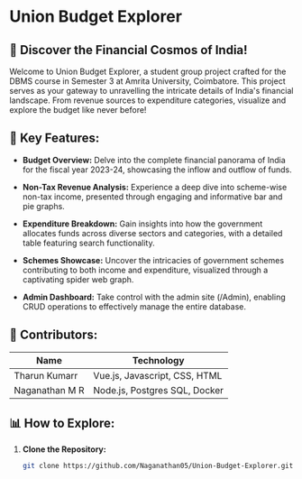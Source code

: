 # Union Budget Explorer

## 🌌 Discover the Financial Cosmos of India!

Welcome to Union Budget Explorer, a student group project crafted for the DBMS course in Semester 3 at Amrita University, Coimbatore. This project serves as your gateway to unravelling the intricate details of India's financial landscape. From revenue sources to expenditure categories, visualize and explore the budget like never before!

## 🚀 Key Features:

- **Budget Overview:** Delve into the complete financial panorama of India for the fiscal year 2023-24, showcasing the inflow and outflow of funds.

- **Non-Tax Revenue Analysis:** Experience a deep dive into scheme-wise non-tax income, presented through engaging and informative bar and pie graphs.

- **Expenditure Breakdown:** Gain insights into how the government allocates funds across diverse sectors and categories, with a detailed table featuring search functionality.

- **Schemes Showcase:** Uncover the intricacies of government schemes contributing to both income and expenditure, visualized through a captivating spider web graph.

- **Admin Dashboard:** Take control with the admin site (/Admin), enabling CRUD operations to effectively manage the entire database.

## 🤝 Contributors:

| Name           | Technology                             |
| -------------- | ---------------------------------------|
| Tharun Kumarr  | Vue.js, Javascript, CSS, HTML          |
| Naganathan M R | Node.js, Postgres SQL, Docker          |

## 📊 How to Explore:

1. **Clone the Repository:**
   ```bash
   git clone https://github.com/Naganathan05/Union-Budget-Explorer.git
